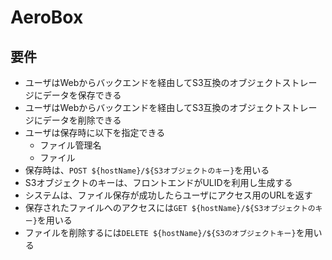 # AeroBox

## 要件

- ユーザはWebからバックエンドを経由してS3互換のオブジェクトストレージにデータを保存できる
- ユーザはWebからバックエンドを経由してS3互換のオブジェクトストレージにデータを削除できる
- ユーザは保存時に以下を指定できる
    - ファイル管理名
    - ファイル
- 保存時は、`POST ${hostName}/${S3オブジェクトのキー}`を用いる
- S3オブジェクトのキーは、フロントエンドがULIDを利用し生成する
- システムは、ファイル保存が成功したらユーザにアクセス用のURLを返す
- 保存されたファイルへのアクセスには`GET ${hostName}/${S3オブジェクトのキー}`を用いる
- ファイルを削除するには`DELETE ${hostName}/${S3のオブジェクトキー}`を用いる

